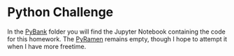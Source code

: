 # Python Challenge

In the [PyBank](PyBank) folder you will find the Jupyter Notebook containing the code for this homework. The [PyRamen](Pyramen) remains empty, though I hope to attempt it when I have more freetime.